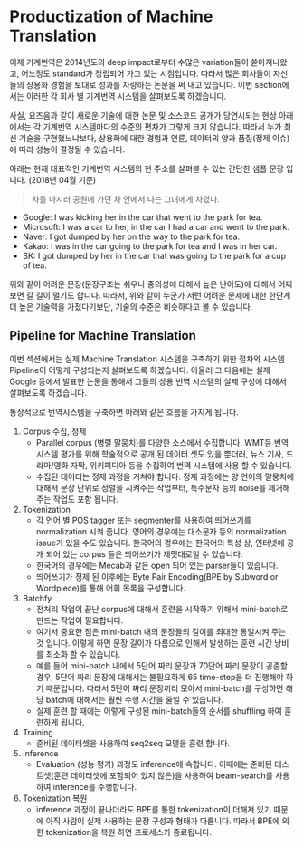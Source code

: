# Productization of Machine Translation

이제 기계번역은 2014년도의 deep impact로부터 수많은 variation들이 쏟아져나왔고, 어느정도 standard가 정립되어 가고 있는 시점입니다. 따라서 많은 회사들이 자신들의 상용화 경험을 토대로 성과를 자랑하는 논문을 써 내고 있습니다. 이번 section에서는 이러한 각 회사 별 기계번역 시스템을 살펴보도록 하겠습니다.

사실, 요즈음과 같이 새로운 기술에 대한 논문 및 소스코드 공개가 당연시되는 현상 아래에서는 각 기계번역 시스템마다의 수준의 편차가 그렇게 크지 않습니다. 따라서 누가 최신 기술을 구현했느냐보다, 상용화에 대한 경험과 연륜, 데이터의 양과 품질(정제 이슈)에 따라 성능이 결정될 수 있습니다.

아래는 현재 대표적인 기계번역 시스템의 현 주소를 살펴볼 수 있는 간단한 샘플 문장 입니다. (2018년 04월 기준)

> 차를 마시러 공원에 가던 차 안에서 나는 그녀에게 차였다.
- Google: I was kicking her in the car that went to the park for tea.
- Microsoft: I was a car to her, in the car I had a car and went to the park.
- Naver: I got dumped by her on the way to the park for tea.
- Kakao: I was in the car going to the park for tea and I was in her car.
- SK: I got dumped by her in the car that was going to the park for a cup of tea.

위와 같이 어려운 문장(문장구조는 쉬우나 중의성에 대해서 높은 난이도)에 대해서 어찌보면 갈 길이 멀기도 합니다. 따라서, 위와 같이 누군가 저런 어려운 문제에 대한 한단계 더 높은 기술력을 가졌다기보단, 기술의 수준은 비슷하다고 볼 수 있습니다.

## Pipeline for Machine Translation

이번 섹션에서는 실제 Machine Translation 시스템을 구축하기 위한 절차와 시스템 Pipeline이 어떻게 구성되는지 살펴보도록 하겠습니다. 아울러 그 다음에는 실제 Google 등에서 발표한 논문을 통해서 그들의 상용 번역 시스템의 실제 구성에 대해서 살펴보도록 하겠습니다.

통상적으로 번역시스템을 구축하면 아래와 같은 흐름을 가지게 됩니다.

1. Corpus 수집, 정제
    - Parallel corpus (병렬 말뭉치)를 다양한 소스에서 수집합니다. WMT등 번역 시스템 평가를 위해 학술적으로 공개 된 데이터 셋도 있을 뿐더러, 뉴스 기사, 드라마/영화 자막, 위키피디아 등을 수집하여 번역 시스템에 사용 할 수 있습니다.
    - 수집된 데이터는 정제 과정을 거쳐야 합니다. 정제 과정에는 양 언어의 말뭉치에 대해서 문장 단위로 정렬을 시켜주는 작업부터, 특수문자 등의 noise를 제거해 주는 작업도 포함 됩니다.
1. Tokenization
    - 각 언어 별 POS tagger 또는 segmenter를 사용하여 띄어쓰기를 normalization 시켜 줍니다. 영어의 경우에는 대소문자 등의 normalization issue가 있을 수도 있습니다. 한국어의 경우에는 한국어의 특성 상, 인터넷에 공개 되어 있는 corpus 들은 띄어쓰기가 제멋대로일 수 있습니다.
    - 한국어의 경우에는 Mecab과 같은 open 되어 있는 parser들이 있습니다.
    - 띄어쓰기가 정제 된 이후에는 Byte Pair Encoding(BPE by Subword or Wordpiece)를 통해 어휘 목록을 구성합니다.
1. Batchfy
    - 전처리 작업이 끝난 corpus에 대해서 훈련을 시작하기 위해서 mini-batch로 만드는 작업이 필요합니다.
    - 여기서 중요한 점은 mini-batch 내의 문장들의 길이를 최대한 통일시켜 주는 것 입니다. 이렇게 하면 문장 길이가 다름으로 인해서 발생하는 훈련 시간 낭비를 최소화 할 수 있습니다. 
    - 예를 들어 mini-batch 내에서 5단어 짜리 문장과 70단어 짜리 문장이 공존할 경우, 5단어 짜리 문장에 대해서는 불필요하게 65 time-step을 더 진행해야 하기 때문입니다. 따라서 5단어 짜리 문장끼리 모아서 mini-batch를 구성하면 해당 batch에 대해서는 훨씬 수행 시간을 줄일 수 있습니다.
    - 실제 훈련 할 때에는 이렇게 구성된 mini-batch들의 순서를 shuffling 하여 훈련하게 됩니다.
1. Training
    - 준비된 데이터셋을 사용하여 seq2seq 모델을 훈련 합니다.
1. Inference
    - Evaluation (성능 평가) 과정도 inference에 속합니다. 이때에는 준비된 테스트셋(훈련 데이터셋에 포함되어 있지 않은)을 사용하여 beam-search를 사용하여 inference를 수행합니다.
1. Tokenization 복원
    - inference 과정이 끝나더라도 BPE를 통한 tokenization이 더해져 있기 때문에 아직 사람이 실제 사용하는 문장 구성과 형태가 다릅니다. 따라서 BPE에 의한 tokenization을 복원 하면 프로세스가 종료됩니다.

